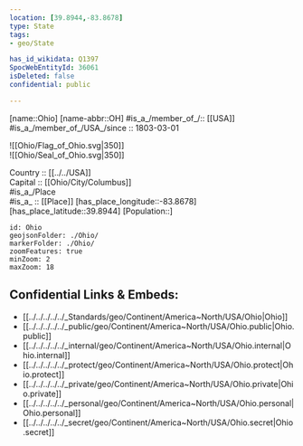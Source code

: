 ```yaml
---
location: [39.8944,-83.8678] 
type: State
tags:
- geo/State

has_id_wikidata: Q1397 
SpocWebEntityId: 36061
isDeleted: false
confidential: public

---
```

[name::Ohio] 
[name-abbr::OH] 
#is_a_/member_of_/:: [[USA]]
#is_a_/member_of_/USA_/since :: 1803-03-01 


![[Ohio/Flag_of_Ohio.svg|350]]  
![[Ohio/Seal_of_Ohio.svg|350]]  


Country :: [[../../USA]]  
Capital :: [[Ohio/City/Columbus]]  
#is_a_/Place  
#is_a_ :: [[Place]] 
[has_place_longitude::-83.8678] 
[has_place_latitude::39.8944] 
[Population::] 



```leaflet
id: Ohio
geojsonFolder: ./Ohio/
markerFolder: ./Ohio/
zoomFeatures: true 
minZoom: 2 
maxZoom: 18
```


## Confidential Links & Embeds: 
- [[../../../../../_Standards/geo/Continent/America~North/USA/Ohio|Ohio]] 
- [[../../../../../_public/geo/Continent/America~North/USA/Ohio.public|Ohio.public]] 
- [[../../../../../_internal/geo/Continent/America~North/USA/Ohio.internal|Ohio.internal]] 
- [[../../../../../_protect/geo/Continent/America~North/USA/Ohio.protect|Ohio.protect]] 
- [[../../../../../_private/geo/Continent/America~North/USA/Ohio.private|Ohio.private]] 
- [[../../../../../_personal/geo/Continent/America~North/USA/Ohio.personal|Ohio.personal]] 
- [[../../../../../_secret/geo/Continent/America~North/USA/Ohio.secret|Ohio.secret]] 
